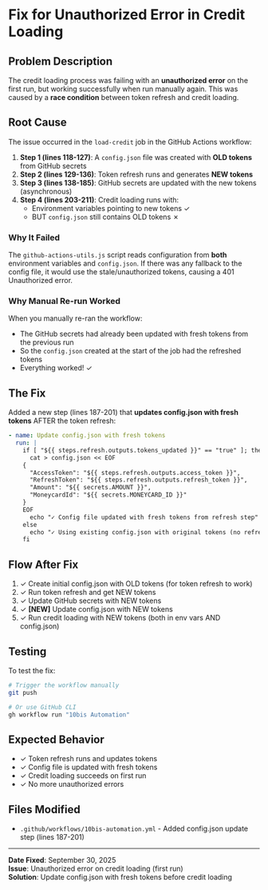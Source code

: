 # Fix for Unauthorized Error in Credit Loading

## Problem Description

The credit loading process was failing with an **unauthorized error** on the first run, but working successfully when run manually again. This was caused by a **race condition** between token refresh and credit loading.

## Root Cause

The issue occurred in the `load-credit` job in the GitHub Actions workflow:

1. **Step 1 (lines 118-127)**: A `config.json` file was created with **OLD tokens** from GitHub secrets
2. **Step 2 (lines 129-136)**: Token refresh runs and generates **NEW tokens**
3. **Step 3 (lines 138-185)**: GitHub secrets are updated with the new tokens (asynchronous)
4. **Step 4 (lines 203-211)**: Credit loading runs with:
   - Environment variables pointing to new tokens ✓
   - BUT `config.json` still contains OLD tokens ✗

### Why It Failed

The `github-actions-utils.js` script reads configuration from **both** environment variables and `config.json`. If there was any fallback to the config file, it would use the stale/unauthorized tokens, causing a 401 Unauthorized error.

### Why Manual Re-run Worked

When you manually re-ran the workflow:
- The GitHub secrets had already been updated with fresh tokens from the previous run
- So the `config.json` created at the start of the job had the refreshed tokens
- Everything worked! ✓

## The Fix

Added a new step (lines 187-201) that **updates config.json with fresh tokens** AFTER the token refresh:

```yaml
- name: Update config.json with fresh tokens
  run: |
    if [ "${{ steps.refresh.outputs.tokens_updated }}" == "true" ]; then
      cat > config.json << EOF
    {
      "AccessToken": "${{ steps.refresh.outputs.access_token }}",
      "RefreshToken": "${{ steps.refresh.outputs.refresh_token }}",
      "Amount": "${{ secrets.AMOUNT }}",
      "MoneycardId": "${{ secrets.MONEYCARD_ID }}"
    }
    EOF
      echo "✓ Config file updated with fresh tokens from refresh step"
    else
      echo "✓ Using existing config.json with original tokens (no refresh needed)"
    fi
```

## Flow After Fix

1. ✓ Create initial config.json with OLD tokens (for token refresh to work)
2. ✓ Run token refresh and get NEW tokens
3. ✓ Update GitHub secrets with NEW tokens
4. ✓ **[NEW]** Update config.json with NEW tokens
5. ✓ Run credit loading with NEW tokens (both in env vars AND config.json)

## Testing

To test the fix:

```bash
# Trigger the workflow manually
git push

# Or use GitHub CLI
gh workflow run "10bis Automation"
```

## Expected Behavior

- ✓ Token refresh runs and updates tokens
- ✓ Config file is updated with fresh tokens
- ✓ Credit loading succeeds on first run
- ✓ No more unauthorized errors

## Files Modified

- `.github/workflows/10bis-automation.yml` - Added config.json update step (lines 187-201)

---

**Date Fixed**: September 30, 2025  
**Issue**: Unauthorized error on credit loading (first run)  
**Solution**: Update config.json with fresh tokens before credit loading
